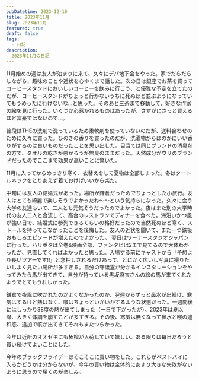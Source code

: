 ```yaml
---
pubDatetime: 2023-12-10
title: 2023年11月
slug: 2023年11月
featured: true
draft: false
tags:
  - 日記
description:
  2023年11月の日記
---
```


11月始めの週は友人が泊まりに来て、久々にデパ地下会をやった。家でだらだらしながら、趣味のことや近状を心ゆくまで話した。次の日は銀座でお茶を買ってコーヒースタンドにおいしいコーヒーを飲みに行こう、と優雅な予定を立てたのだが、コーヒースタンドがちょっと行かないうちに死ぬほど並ぶようになっていてもうめったに行けないな…と思った。そのあと三茶まで移動して、好きな作家の絵を見に行った。いくつか心惹かれるものはあったが、さすがにさっと買えるほど富豪ではないので…。

普段はTHEの洗剤で洗っているため柔軟剤を使っていないのだが、送料合わせのために久々に買った。ひのきの香りを買ったのだが、洗濯物からほのかにいい香りがするのは良いものだったことを思い出した。目当ては同じブランドの消臭剤の方で、タオルの乾きが悪かろうが無臭のままだった。天然成分がウリのブランドだったのでここまで効果が高いことに驚いた。

11月に入ってからめっきり寒く、衣替えをして夏物は全部しまった。冬はタートルネックをとりあえず着ておけばいいから楽だ。

中旬には友人の結婚式があった。場所が鎌倉だったのでちょっとした小旅行。友人はとても綺麗で楽しそうでよかったね〜〜という気持ちになった。久々に会う大学の友達もいて、二人とも元気そうだったのでよかった。夜はまた別の大学時代の友人二人と合流して、高台のレストランでディナーを食べた。海沿いかつ風が強い日で、結婚式に参列できるくらいの格好だったので当然死ぬほど寒く、ストールを持ってこなかったことを後悔した。友人の近状を聞いて、また一つ鉄板おもしろエピソードが増えたのでよかった。
翌日はワーナースタジオジャパンに行った。ハリポタは全巻&映画全部、ファンタビは2まで見てるので大体わかったが、見直してくればよかったと思った。入場する前にキャストから「予想より長いツアーです‼︎」と念押しされるだけあって、とにかく広いし写真に撮りたいしよく見たい場所が多すぎる。自分の守護霊が分かるインスタレーションをやってみたら馬が出てきて、自分が持っている黒坂麻衣さんの絵の馬が来てくれたようでとてもうれしかった。

鎌倉で夜風に吹かれたのがよくなかったのか、翌週からずっと鼻水が出続け、寒気はするけど熱はなく、喉はちょっといがいがするような状態だった。一週間後にはしっかり38度の熱が出てしまった（一日で下がったが）。2023年は夏以降、大きく体調を崩すことが多すぎる。その後、寒気は無くなって鼻水と喉の違和感、追加で咳が出てきてそれもまたつらかった。

今年は近所のオオゼキにも柘榴が入荷していて嬉しい。ある限りは毎日だろうと買い続けてよいことにした。

今年のブラックフライデーはそこそこに買い物をした。これらがベストバイに入るかどうかは分からないが、今年の買い物は全体的にあまり大きな失敗がないように思うので届くのが楽しみ。